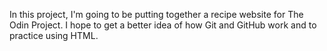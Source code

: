 In this project, I'm going to be putting together a recipe website for The Odin Project. I hope to get a better idea of how Git and GitHub work and to practice using HTML.